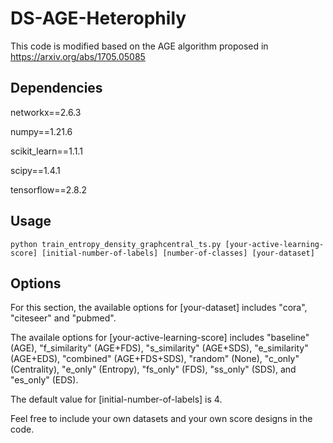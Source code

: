 # DS-AGE-Heterophily

This code is modified based on the AGE algorithm proposed in https://arxiv.org/abs/1705.05085

## Dependencies

networkx==2.6.3

numpy==1.21.6

scikit_learn==1.1.1

scipy==1.4.1

tensorflow==2.8.2

## Usage

```# In the algcn folder
python train_entropy_density_graphcentral_ts.py [your-active-learning-score] [initial-number-of-labels] [number-of-classes] [your-dataset]
```

## Options

For this section, the available options for [your-dataset] includes "cora", "citeseer" and "pubmed".

The availale options for [your-active-learning-score] includes "baseline" (AGE), "f_similarity" (AGE+FDS), "s_similarity" (AGE+SDS), "e_similarity" (AGE+EDS), "combined" (AGE+FDS+SDS), "random" (None), "c_only" (Centrality), "e_only" (Entropy), "fs_only" (FDS), "ss_only" (SDS), and "es_only" (EDS).

The default value for [initial-number-of-labels] is 4.

Feel free to include your own datasets and your own score designs in the code.
